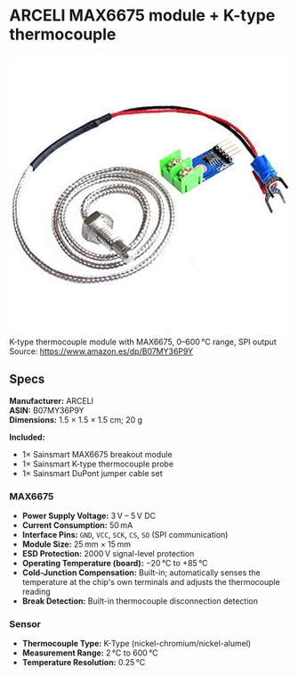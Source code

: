 #  ARCELI MAX6675 module + K-type thermocouple

![](./assets/sensor.jpg)  K-type thermocouple module with MAX6675, 0–600 °C range, SPI output  Source: https://www.amazon.es/dp/B07MY36P9Y

## Specs

**Manufacturer:** ARCELI  
**ASIN:** B07MY36P9Y  
**Dimensions:** 1.5 × 1.5 × 1.5 cm; 20 g

**Included:**

- 1× Sainsmart MAX6675 breakout module  
- 1× Sainsmart K-type thermocouple probe  
- 1× Sainsmart DuPont jumper cable set  

### MAX6675

- **Power Supply Voltage:** 3 V – 5 V DC  
- **Current Consumption:** 50 mA  
- **Interface Pins:** `GND`, `VCC`, `SCK`, `CS`, `SO` (SPI communication)  
- **Module Size:** 25 mm × 15 mm  
- **ESD Protection:** 2000 V signal-level protection  
- **Operating Temperature (board):** −20 °C to +85 °C  
- **Cold-Junction Compensation:** Built-in; automatically senses the temperature at the chip's own terminals and adjusts the thermocouple reading  
- **Break Detection:** Built-in thermocouple disconnection detection  

### Sensor

- **Thermocouple Type:** K-Type (nickel-chromium/nickel-alumel)  
- **Measurement Range:** 2 °C to 600 °C  
- **Temperature Resolution:** 0.25 °C  